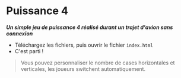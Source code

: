 # Puissance 4
***Un simple jeu de puissance 4 réalisé durant un trajet d'avion sans connexion***
- Téléchargez les fichiers, puis ouvrir le fichier `index.html`
- C'est parti !

> Vous pouvez personnaliser le nombre de cases horizontales et verticales, les joueurs switchent automatiquement.
